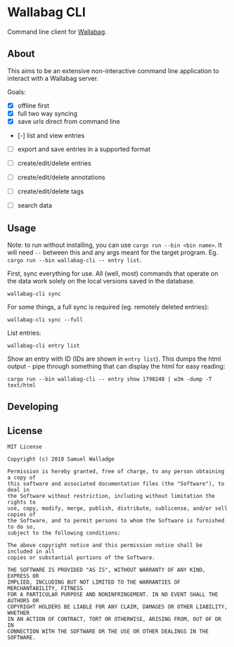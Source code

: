 
# Wallabag CLI

Command line client for [Wallabag][wallabag].

## About

This aims to be an extensive non-interactive command line application to
interact with a Wallabag server.

Goals:


- [X] offline first
- [X] full two way syncing
- [X] save urls direct from command line
- [-] list and view entries
- [ ] export and save entries in a supported format
- [ ] create/edit/delete entries
- [ ] create/edit/delete annotations
- [ ] create/edit/delete tags
- [ ] search data


## Usage

Note: to run without installing, you can use `cargo run --bin <bin name>`. It
will need `--` between this and any args meant for the target program. Eg.
`cargo run --bin wallabag-cli -- entry list`.

First, sync everything for use. All (well, most) commands that operate on the
data work solely on the local versions saved in the database.

```
wallabag-cli sync
```

For some things, a full sync is required (eg. remotely deleted entries):

```
wallabag-cli sync --full
```

List entries:

```
wallabag-cli entry list
```

Show an entry with ID (IDs are shown in `entry list`). This dumps the html
output - pipe through something that can display the html for easy reading:

```
cargo run --bin wallabag-cli -- entry show 1798248 | w3m -dump -T text/html
```



## Developing




## License

```
MIT License

Copyright (c) 2018 Samuel Walladge

Permission is hereby granted, free of charge, to any person obtaining a copy of
this software and associated documentation files (the "Software"), to deal in
the Software without restriction, including without limitation the rights to
use, copy, modify, merge, publish, distribute, sublicense, and/or sell copies of
the Software, and to permit persons to whom the Software is furnished to do so,
subject to the following conditions:

The above copyright notice and this permission notice shall be included in all
copies or substantial portions of the Software.

THE SOFTWARE IS PROVIDED "AS IS", WITHOUT WARRANTY OF ANY KIND, EXPRESS OR
IMPLIED, INCLUDING BUT NOT LIMITED TO THE WARRANTIES OF MERCHANTABILITY, FITNESS
FOR A PARTICULAR PURPOSE AND NONINFRINGEMENT. IN NO EVENT SHALL THE AUTHORS OR
COPYRIGHT HOLDERS BE LIABLE FOR ANY CLAIM, DAMAGES OR OTHER LIABILITY, WHETHER
IN AN ACTION OF CONTRACT, TORT OR OTHERWISE, ARISING FROM, OUT OF OR IN
CONNECTION WITH THE SOFTWARE OR THE USE OR OTHER DEALINGS IN THE SOFTWARE.
```


[wallabag]: https://wallabag.org/
